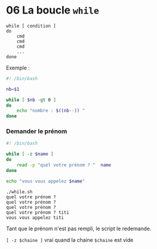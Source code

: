 # 06 La boucle `while`

```
while [ condition ]
do
	cmd
	cmd
	cmd
	...
done
```

Exemple :

```bash
#! /bin/bash

nb=$1

while [ $nb -gt 0 ]
do
    echo "nombre : $((nb--)) "
done
```

### Demander le prénom

```bash
#! /bin/bash

while [ -z $name ]
do
    read -p "quel votre prénom ? "  name
done

echo "vous vous appelez $name"
```

```
./while.sh
quel votre prénom ? 
quel votre prénom ? 
quel votre prénom ? 
quel votre prénom ? titi
vous vous appelez titi
```

Tant que le prénom n'est pas rempli, le script le redemande.

`[ -z $chaine ]`  vrai quand la chaine `$chaine`  est vide